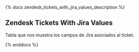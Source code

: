 {% docs zendesk_tickets_with_jira_values_description %}
## Zendesk Tickets With Jira Values

Tabla que nos muestra los campos de Jira asociados al ticket.

{% enddocs %}

